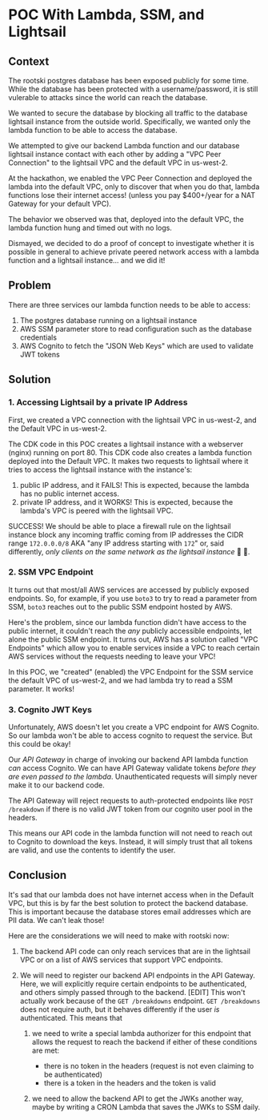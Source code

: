 # POC With Lambda, SSM, and Lightsail

## Context

The rootski postgres database has been exposed publicly for some time.
While the database has been protected with a username/password, it is still
vulerable to attacks since the world can reach the database.

We wanted to secure the database by blocking all traffic to the database lightsail
instance from the outside world. Specifically, we wanted only the lambda function
to be able to access the database.

We attempted to give our backend Lambda function and our database lightsail instance
contact with each other by adding a "VPC Peer Connection" to the lightsail VPC
and the default VPC in us-west-2.

At the hackathon, we enabled the VPC Peer Connection and deployed the lambda into
the default VPC, only to discover that when you do that, lambda functions lose
their internet access! (unless you pay $400+/year for a NAT Gateway for your default VPC).

The behavior we observed was that, deployed into the default VPC, the lambda function
hung and timed out with no logs.

Dismayed, we decided to do a proof of concept to investigate whether it is possible
in general to achieve private peered network access with a lambda function and a
lightsail instance... and we did it!

## Problem

There are three services our lambda function needs to be able to access:

1. The postgres database running on a lightsail instance
2. AWS SSM parameter store to read configuration such as the database credentials
3. AWS Cognito to fetch the "JSON Web Keys" which are used to validate JWT tokens

## Solution

### 1. Accessing Lightsail by a private IP Address

First, we created a VPC connection with the lightsail VPC in us-west-2, and the Default VPC in us-west-2.

The CDK code in this POC creates a lightsail instance with a webserver (nginx) running on port 80.
This CDK code also creates a lambda function deployed into the Default VPC. It makes two requests to lightsail
where it tries to access the lightsail instance with the instance's:

1. public IP address, and it FAILS! This is expected, because the lambda has no public internet access.
2. private IP address, and it WORKS! This is expected, because the lambda's VPC is peered with the lightsail VPC.

SUCCESS! We should be able to place a firewall rule on the lightsail instance block any incoming
traffic coming from IP addresses the CIDR range `172.0.0.0/8` AKA "any IP address starting with `172`" or,
said differently, *only clients on the same network as the lightsail instance* 🎉 🎉.

### 2. SSM VPC Endpoint

It turns out that most/all AWS services are accessed by publicly exposed endpoints.
So, for example, if you use `boto3` to try to read a parameter from SSM, `boto3` reaches
out to the public SSM endpoint hosted by AWS.

Here's the problem, since our lambda function didn't have access to the public internet,
it couldn't reach the *any* publicly accessible endpoints, let alone the public SSM endpoint.
It turns out, AWS has a solution called "VPC Endpoints" which allow you to enable services
inside a VPC to reach certain AWS services without the requests needing to leave your VPC!

In this POC, we "created" (enabled) the VPC Endpoint for the SSM service the default VPC of us-west-2,
and we had lambda try to read a SSM parameter. It works!

### 3. Cognito JWT Keys

Unfortunately, AWS doesn't let you create a VPC endpoint for AWS Cognito. So our lambda won't
be able to access cognito to request the service. But this could be okay!

Our *API Gateway* in charge of invoking our backend API lambda function *can* access Cognito.
We can have API Gateway validate tokens *before they are even passed to the lambda*.
Unauthenticated requests will simply never make it to our backend code.

The API Gateway will reject requests to auth-protected endpoints like `POST /breakdown` if there is no
valid JWT token from our cognito user pool in the headers.

This means our API code in the lambda function will not need to reach out to Cognito to download the
keys. Instead, it will simply trust that all tokens are valid, and use the contents to identify the
user.

## Conclusion

It's sad that our lambda does not have internet access when in the Default VPC, but this is by
far the best solution to protect the backend database. This is important because the database
stores email addresses which are PII data. We can't leak those!

Here are the considerations we will need to make with rootski now:

1. The backend API code can only reach services that are in the lightsail VPC or
   on a list of AWS services that support VPC endpoints.
2. We will need to register our backend API endpoints in the API Gateway. Here,
   we will explicitly require certain endpoints to be authenticated, and others
   simply passed through to the backend. [EDIT] This won't actually work because
   of the `GET /breakdowns` endpoint. `GET /breakdowns` does not require auth,
   but it behaves differently if the user *is* authenticated. This means that

   1. we need to write a special lambda authorizer for this endpoint that
      allows the request to reach the backend if either of these conditions are met:

      - there is no token in the headers (request is not even claiming to be authenticated)
      - there is a token in the headers and the token is valid

   2. we need to allow the backend API to get the JWKs another way,
      maybe by writing a CRON Lambda that saves the JWKs to SSM daily.
